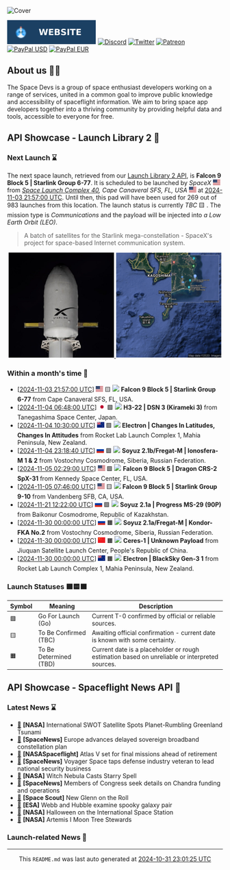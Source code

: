![Cover](https://raw.githubusercontent.com/TheSpaceDevs/Tutorials/main/assets/tsd_cover.png)


[![Website](https://raw.githubusercontent.com/TheSpaceDevs/Tutorials/e36b2c250ce7fcd4a801c1ed6cb1f9f9d031696b/assets/badge_tsd_website.svg)](https://thespacedevs.com/)
[![Discord](https://img.shields.io/badge/Discord-%237289DA.svg?style=for-the-badge&logo=discord&logoColor=white)](https://discord.gg/p7ntkNA)
[![Twitter](https://img.shields.io/badge/Twitter-%231DA1F2.svg?style=for-the-badge&logo=Twitter&logoColor=white)](https://twitter.com/TheSpaceDevs)
[![Patreon](https://img.shields.io/badge/Patreon-F96854?style=for-the-badge&logo=patreon&logoColor=white)](https://www.patreon.com/TheSpaceDevs)
[![PayPal USD](https://img.shields.io/badge/PayPal-00457C?style=for-the-badge&logo=paypal&logoColor=white&label=USD)](https://www.paypal.com/donate/?hosted_button_id=UCPX4EL6E9JFA)
[![PayPal EUR](https://img.shields.io/badge/PayPal-00457C?style=for-the-badge&logo=paypal&logoColor=white&label=EUR)](https://www.paypal.com/donate/?hosted_button_id=5S7MGGWJJBHL6)

## About us 🧑‍🚀
The Space Devs is a group of space enthusiast developers working on a range of
services, united in a common goal to improve public knowledge and accessibility
of spaceflight information. We aim to bring space app developers together into a
thriving community by providing helpful data and tools, accessible to everyone
for free.

## API Showcase - Launch Library 2 🚀

### Next Launch ⌛
The next space launch, retrieved from our
<a href="https://thespacedevs.com/llapi">Launch Library 2 API</a>, is
**Falcon 9 Block 5 | Starlink Group 6-77**. It is scheduled to be launched by *SpaceX*
<img width="17" src="https://raw.githubusercontent.com/lipis/flag-icons/main/flags/4x3/us.svg" />
from *<a href="https://en.wikipedia.org/wiki/Cape_Canaveral_Air_Force_Station_Space_Launch_Complex_40">Space Launch Complex 40</a>, Cape Canaveral SFS, FL, USA*
<img width="17" src="https://raw.githubusercontent.com/lipis/flag-icons/main/flags/4x3/us.svg" />
at <a href="https://www.timeanddate.com/worldclock/fixedtime.html?iso=20241103T215700">2024-11-03 21:57:00 UTC</a>.  Until
then, this pad will have been used for 269
out of 983 launches from this location. The launch status is currently
*TBC* 🟨 . The mission type is
*Communications* and the payload will be injected
into *a Low Earth Orbit
(LEO)*.
<br>
<blockquote>
  A batch of satellites for the Starlink mega-constellation - SpaceX's project for space-based Internet communication system.
</blockquote>

<p float="left" align="center">
  <a href="https://en.wikipedia.org/wiki/Falcon_9" >
    <img alt="launch-image" width="49%" src="profile/cache/launch_image.png" />
  </a>
  <a href="https://www.google.com/maps?q=28.56194122,-80.57735736" >
    <img alt="pad-location" width="49%" src="profile/cache/new_pad_image.png"  />
  </a>
</p>

### Within a month's time 📅
- \[<a href="https://www.timeanddate.com/worldclock/fixedtime.html?iso=20241103T215700">2024-11-03 21:57:00 UTC</a>\]  <img width="17" src="https://raw.githubusercontent.com/lipis/flag-icons/main/flags/4x3/us.svg" /> 🟨  <a href="https://www.google.com/calendar/render?action=TEMPLATE&text=Falcon 9 Block 5 | Starlink Group 6-77&location=Cape Canaveral SFS, FL, USA&dates=20241103T215700Z%2F20241104T015700Z"><img border="0" width="15" src="https://upload.wikimedia.org/wikipedia/commons/a/a5/Google_Calendar_icon_%282020%29.svg"></a> **Falcon 9 Block 5 | Starlink Group 6-77** from Cape Canaveral SFS, FL, USA.
- \[<a href="https://www.timeanddate.com/worldclock/fixedtime.html?iso=20241104T064800">2024-11-04 06:48:00 UTC</a>\]  <img width="17" src="https://raw.githubusercontent.com/lipis/flag-icons/main/flags/4x3/jp.svg" /> 🟩  <a href="https://www.google.com/calendar/render?action=TEMPLATE&text=H3-22 | DSN 3 (Kirameki 3)&location=Tanegashima Space Center, Japan&dates=20241104T064800Z%2F20241104T083000Z"><img border="0" width="15" src="https://upload.wikimedia.org/wikipedia/commons/a/a5/Google_Calendar_icon_%282020%29.svg"></a> **H3-22 | DSN 3 (Kirameki 3)** from Tanegashima Space Center, Japan.
- \[<a href="https://www.timeanddate.com/worldclock/fixedtime.html?iso=20241104T103000">2024-11-04 10:30:00 UTC</a>\]  <img width="17" src="https://raw.githubusercontent.com/lipis/flag-icons/main/flags/4x3/nz.svg" /> 🟩  <a href="https://www.google.com/calendar/render?action=TEMPLATE&text=Electron | Changes In Latitudes, Changes In Attitudes&location=Rocket Lab Launch Complex 1, Mahia Peninsula, New Zealand&dates=20241104T103000Z%2F20241104T103000Z"><img border="0" width="15" src="https://upload.wikimedia.org/wikipedia/commons/a/a5/Google_Calendar_icon_%282020%29.svg"></a> **Electron | Changes In Latitudes, Changes In Attitudes** from Rocket Lab Launch Complex 1, Mahia Peninsula, New Zealand.
- \[<a href="https://www.timeanddate.com/worldclock/fixedtime.html?iso=20241104T231840">2024-11-04 23:18:40 UTC</a>\]  <img width="17" src="https://raw.githubusercontent.com/lipis/flag-icons/main/flags/4x3/ru.svg" /> 🟩  <a href="https://www.google.com/calendar/render?action=TEMPLATE&text=Soyuz 2.1b/Fregat-M | Ionosfera-M 1 &amp; 2&location=Vostochny Cosmodrome, Siberia, Russian Federation&dates=20241104T231840Z%2F20241104T231840Z"><img border="0" width="15" src="https://upload.wikimedia.org/wikipedia/commons/a/a5/Google_Calendar_icon_%282020%29.svg"></a> **Soyuz 2.1b/Fregat-M | Ionosfera-M 1 & 2** from Vostochny Cosmodrome, Siberia, Russian Federation.
- \[<a href="https://www.timeanddate.com/worldclock/fixedtime.html?iso=20241105T022900">2024-11-05 02:29:00 UTC</a>\]  <img width="17" src="https://raw.githubusercontent.com/lipis/flag-icons/main/flags/4x3/us.svg" /> 🟩  <a href="https://www.google.com/calendar/render?action=TEMPLATE&text=Falcon 9 Block 5 | Dragon CRS-2 SpX-31&location=Kennedy Space Center, FL, USA&dates=20241105T022900Z%2F20241105T022900Z"><img border="0" width="15" src="https://upload.wikimedia.org/wikipedia/commons/a/a5/Google_Calendar_icon_%282020%29.svg"></a> **Falcon 9 Block 5 | Dragon CRS-2 SpX-31** from Kennedy Space Center, FL, USA.
- \[<a href="https://www.timeanddate.com/worldclock/fixedtime.html?iso=20241105T074600">2024-11-05 07:46:00 UTC</a>\]  <img width="17" src="https://raw.githubusercontent.com/lipis/flag-icons/main/flags/4x3/us.svg" /> 🟨  <a href="https://www.google.com/calendar/render?action=TEMPLATE&text=Falcon 9 Block 5 | Starlink Group 9-10&location=Vandenberg SFB, CA, USA&dates=20241105T074600Z%2F20241105T114600Z"><img border="0" width="15" src="https://upload.wikimedia.org/wikipedia/commons/a/a5/Google_Calendar_icon_%282020%29.svg"></a> **Falcon 9 Block 5 | Starlink Group 9-10** from Vandenberg SFB, CA, USA.
- \[<a href="https://www.timeanddate.com/worldclock/fixedtime.html?iso=20241121T122200">2024-11-21 12:22:00 UTC</a>\]  <img width="17" src="https://raw.githubusercontent.com/lipis/flag-icons/main/flags/4x3/ru.svg" /> 🟩  <a href="https://www.google.com/calendar/render?action=TEMPLATE&text=Soyuz 2.1a | Progress MS-29 (90P)&location=Baikonur Cosmodrome, Republic of Kazakhstan&dates=20241121T122200Z%2F20241121T122200Z"><img border="0" width="15" src="https://upload.wikimedia.org/wikipedia/commons/a/a5/Google_Calendar_icon_%282020%29.svg"></a> **Soyuz 2.1a | Progress MS-29 (90P)** from Baikonur Cosmodrome, Republic of Kazakhstan.
- \[<a href="https://www.timeanddate.com/worldclock/fixedtime.html?iso=20241130T000000">2024-11-30 00:00:00 UTC</a>\]  <img width="17" src="https://raw.githubusercontent.com/lipis/flag-icons/main/flags/4x3/ru.svg" /> 🟧  <a href="https://www.google.com/calendar/render?action=TEMPLATE&text=Soyuz 2.1a/Fregat-M | Kondor-FKA No.2&location=Vostochny Cosmodrome, Siberia, Russian Federation&dates=20241130T000000Z%2F20241130T000000Z"><img border="0" width="15" src="https://upload.wikimedia.org/wikipedia/commons/a/a5/Google_Calendar_icon_%282020%29.svg"></a> **Soyuz 2.1a/Fregat-M | Kondor-FKA No.2** from Vostochny Cosmodrome, Siberia, Russian Federation.
- \[<a href="https://www.timeanddate.com/worldclock/fixedtime.html?iso=20241130T000000">2024-11-30 00:00:00 UTC</a>\]  <img width="17" src="https://raw.githubusercontent.com/lipis/flag-icons/main/flags/4x3/cn.svg" /> 🟧  <a href="https://www.google.com/calendar/render?action=TEMPLATE&text=Ceres-1 | Unknown Payload&location=Jiuquan Satellite Launch Center, People&#x27;s Republic of China&dates=20241130T000000Z%2F20241130T000000Z"><img border="0" width="15" src="https://upload.wikimedia.org/wikipedia/commons/a/a5/Google_Calendar_icon_%282020%29.svg"></a> **Ceres-1 | Unknown Payload** from Jiuquan Satellite Launch Center, People's Republic of China.
- \[<a href="https://www.timeanddate.com/worldclock/fixedtime.html?iso=20241130T000000">2024-11-30 00:00:00 UTC</a>\]  <img width="17" src="https://raw.githubusercontent.com/lipis/flag-icons/main/flags/4x3/nz.svg" /> 🟧  <a href="https://www.google.com/calendar/render?action=TEMPLATE&text=Electron | BlackSky Gen-3 1&location=Rocket Lab Launch Complex 1, Mahia Peninsula, New Zealand&dates=20241130T000000Z%2F20241130T000000Z"><img border="0" width="15" src="https://upload.wikimedia.org/wikipedia/commons/a/a5/Google_Calendar_icon_%282020%29.svg"></a> **Electron | BlackSky Gen-3 1** from Rocket Lab Launch Complex 1, Mahia Peninsula, New Zealand.


### Launch Statuses 🟩🟨🟧
<p align="center">
    <table class="tg">
    <thead>
      <tr>
        <th class="tg-0pky">Symbol</th>
        <th class="tg-0pky">Meaning</th>
        <th class="tg-0pky">Description</th>
      </tr>
    </thead>
    <tbody>
      <tr>
        <td class="tg-0pky">🟩</td>
        <td class="tg-0pky">Go For Launch (Go)</td>
        <td class="tg-0pky">Current T-0 confirmed by official or reliable sources.</td>
      </tr>
      <tr>
        <td class="tg-0pky">🟨</td>
        <td class="tg-0pky">To Be Confirmed (TBC)</td>
        <td class="tg-0pky">Awaiting official confirmation - current date is known with some certainty.</td>
      </tr>
      <tr>
        <td class="tg-0pky">🟧</td>
        <td class="tg-0pky">To Be Determined (TBD)</td>
        <td class="tg-0pky">Current date is a placeholder or rough estimation based on unreliable or interpreted sources.</td>
      </tr>
    </tbody>
    </table>
</p>

## API Showcase - Spaceflight News API 📰

### Latest News ⌛
- <a href="https://www.nasa.gov/missions/swot/international-swot-satellite-spots-planet-rumbling-greenland-tsunami/" >🔗</a> **[NASA]** International SWOT Satellite Spots Planet-Rumbling Greenland Tsunami
- <a href="https://spacenews.com/europe-advances-delayed-sovereign-broadband-constellation-plan/" >🔗</a> **[SpaceNews]** Europe advances delayed sovereign broadband constellation plan
- <a href="https://www.nasaspaceflight.com/2024/10/atlas-v-history/" >🔗</a> **[NASASpaceflight]** Atlas V set for final missions ahead of retirement
- <a href="https://spacenews.com/voyager-space-taps-defense-industry-veteran-to-lead-national-security-business/" >🔗</a> **[SpaceNews]** Voyager Space taps defense industry veteran to lead national security business
- <a href="https://www.nasa.gov/image-article/witch-nebula-casts-starry-spell/" >🔗</a> **[NASA]** Witch Nebula Casts Starry Spell
- <a href="https://spacenews.com/members-of-congress-seek-details-on-chandra-funding-and-operations/" >🔗</a> **[SpaceNews]** Members of Congress seek details on Chandra funding and operations
- <a href="https://www.spacescout.info/2024/10/new-glenn-on-the-roll/" >🔗</a> **[Space Scout]** New Glenn on the Roll
- <a href="https://www.esa.int/Science_Exploration/Space_Science/Webb_and_Hubble_examine_spooky_galaxy_pair" >🔗</a> **[ESA]** Webb and Hubble examine spooky galaxy pair
- <a href="https://www.nasa.gov/history/halloween-on-the-international-space-station-2024/" >🔗</a> **[NASA]** Halloween on the International Space Station
- <a href="https://www.nasa.gov/learning-resources/artemis-i-moon-tree-stewards/" >🔗</a> **[NASA]** Artemis I Moon Tree Stewards


### Launch-related News 🚀



<hr>
  <div align="center">
  This <code>README.md</code> was last auto generated at <a href="https://www.timeanddate.com/worldclock/fixedtime.html?iso=20241031T230125">2024-10-31 23:01:25 UTC</a>
  <br>
  <!-- <a href="https://medium.com/@g.h.garrett" target="_blank">Learn to add space launches to your profile here!</a> -->
</div>